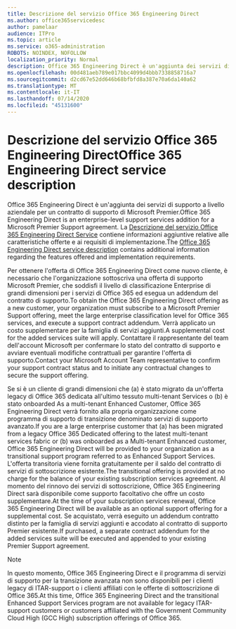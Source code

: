 ```yaml
---
title: Descrizione del servizio Office 365 Engineering Direct
ms.author: office365servicedesc
author: pamelaar
audience: ITPro
ms.topic: article
ms.service: o365-administration
ROBOTS: NOINDEX, NOFOLLOW
localization_priority: Normal
description: Office 365 Engineering Direct è un'aggiunta dei servizi di supporto a livello aziendale per un contratto di supporto di Microsoft Premier. La descrizione del servizio Office 365 Engineering Direct Service contiene informazioni aggiuntive relative alle caratteristiche offerte e ai requisiti di implementazione.
ms.openlocfilehash: 00d481aeb789e017bbc4099d4bbb7338858716a7
ms.sourcegitcommit: d2cd67e52dd646b68bfbfd8a387e70a6da140a62
ms.translationtype: MT
ms.contentlocale: it-IT
ms.lasthandoff: 07/14/2020
ms.locfileid: "45131600"
---
```

# <a name="office-365-engineering-direct-service-description"></a><span data-ttu-id="b87e1-104">Descrizione del servizio Office 365 Engineering Direct</span><span class="sxs-lookup"><span data-stu-id="b87e1-104">Office 365 Engineering Direct service description</span></span>

<span data-ttu-id="b87e1-105">Office 365 Engineering Direct è un'aggiunta dei servizi di supporto a livello aziendale per un contratto di supporto di Microsoft Premier.</span><span class="sxs-lookup"><span data-stu-id="b87e1-105">Office 365 Engineering Direct is an enterprise-level support services addition for a Microsoft Premier Support agreement.</span></span> <span data-ttu-id="b87e1-106">La [Descrizione del servizio Office 365 Engineering Direct Service](https://github.com/MicrosoftDocs/OfficeDocs-O365ServiceDescriptions/blob/master/Office%20365%20Engineering%20Direct%20-%20Svc%20Desc%20(25mar2019).pdf) contiene informazioni aggiuntive relative alle caratteristiche offerte e ai requisiti di implementazione.</span><span class="sxs-lookup"><span data-stu-id="b87e1-106">The [Office 365 Engineering Direct service description](https://github.com/MicrosoftDocs/OfficeDocs-O365ServiceDescriptions/blob/master/Office%20365%20Engineering%20Direct%20-%20Svc%20Desc%20(25mar2019).pdf) contains additional information regarding the features offered and implementation requirements.</span></span>

<span data-ttu-id="b87e1-107">Per ottenere l'offerta di Office 365 Engineering Direct come nuovo cliente, è necessario che l'organizzazione sottoscriva una offerta di supporto Microsoft Premier, che soddisfi il livello di classificazione Enterprise di grandi dimensioni per i servizi di Office 365 ed esegua un addendum del contratto di supporto.</span><span class="sxs-lookup"><span data-stu-id="b87e1-107">To obtain the Office 365 Engineering Direct offering as a new customer, your organization must subscribe to a Microsoft Premier Support offering, meet the large enterprise classification level for Office 365 services, and execute a support contract addendum.</span></span> <span data-ttu-id="b87e1-108">Verrà applicato un costo supplementare per la famiglia di servizi aggiunti.</span><span class="sxs-lookup"><span data-stu-id="b87e1-108">A supplemental cost for the added services suite will apply.</span></span> <span data-ttu-id="b87e1-109">Contattare il rappresentante del team dell'account Microsoft per confermare lo stato del contratto di supporto e avviare eventuali modifiche contrattuali per garantire l'offerta di supporto.</span><span class="sxs-lookup"><span data-stu-id="b87e1-109">Contact your Microsoft Account Team representative to confirm your support contract status and to initiate any contractual changes to secure the support offering.</span></span> 

<span data-ttu-id="b87e1-110">Se si è un cliente di grandi dimensioni che (a) è stato migrato da un'offerta legacy di Office 365 dedicata all'ultimo tessuto multi-tenant Services o (b) è stato onboarded As a multi-tenant Enhanced Customer, Office 365 Engineering Direct verrà fornito alla propria organizzazione come programma di supporto di transizione denominato servizi di supporto avanzato.</span><span class="sxs-lookup"><span data-stu-id="b87e1-110">If you are a large enterprise customer that (a) has been migrated from a legacy Office 365 Dedicated offering to the latest multi-tenant services fabric or (b) was onboarded as a Multi-tenant Enhanced customer, Office 365 Engineering Direct will be provided to your organization as a transitional support program referred to as Enhanced Support Services.</span></span> <span data-ttu-id="b87e1-111">L'offerta transitoria viene fornita gratuitamente per il saldo del contratto di servizi di sottoscrizione esistente.</span><span class="sxs-lookup"><span data-stu-id="b87e1-111">The transitional offering is provided at no charge for the balance of your existing subscription services agreement.</span></span> <span data-ttu-id="b87e1-112">Al momento del rinnovo dei servizi di sottoscrizione, Office 365 Engineering Direct sarà disponibile come supporto facoltativo che offre un costo supplementare.</span><span class="sxs-lookup"><span data-stu-id="b87e1-112">At the time of your subscription services renewal, Office 365 Engineering Direct will be available as an optional support offering for a supplemental cost.</span></span> <span data-ttu-id="b87e1-113">Se acquistato, verrà eseguito un addendum contratto distinto per la famiglia di servizi aggiunti e accodato al contratto di supporto Premier esistente.</span><span class="sxs-lookup"><span data-stu-id="b87e1-113">If purchased, a separate contract addendum for the added services suite will be executed and appended to your existing Premier Support agreement.</span></span>

> [!NOTE]
> <span data-ttu-id="b87e1-114">In questo momento, Office 365 Engineering Direct e il programma di servizi di supporto per la transizione avanzata non sono disponibili per i clienti legacy di ITAR-support o i clienti affiliati con le offerte di sottoscrizione di Office 365.</span><span class="sxs-lookup"><span data-stu-id="b87e1-114">At this time, Office 365 Engineering Direct and the transitional Enhanced Support Services program are not available for legacy ITAR-support customers or customers affiliated with the Government Community Cloud High (GCC High) subscription offerings of Office 365.</span></span>
